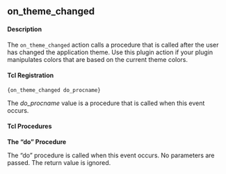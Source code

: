 ## on\_theme\_changed

#### Description

The `on_theme_changed` action calls a procedure that is called after the user has changed the application theme. Use this plugin action if your plugin manipulates colors that are based on the current theme colors.

#### Tcl Registration

`{on_theme_changed do_procname}`

The _do\_procname_ value is a procedure that is called when this event occurs.

#### Tcl Procedures

**The “do” Procedure**

The “do” procedure is called when this event occurs. No parameters are passed. The return value is ignored.